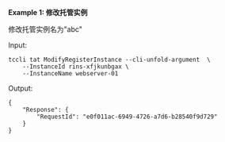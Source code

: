 **Example 1: 修改托管实例**

修改托管实例名为"abc"

Input: 

```
tccli tat ModifyRegisterInstance --cli-unfold-argument  \
    --InstanceId rins-xfjkunbgax \
    --InstanceName webserver-01
```

Output: 
```
{
    "Response": {
        "RequestId": "e0f011ac-6949-4726-a7d6-b28540f9d729"
    }
}
```

